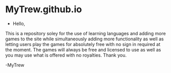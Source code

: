# MyTrew.github.io

* Hello,

This is a repository soley for the use of learning languages and adding more games to the site while simultaneously adding more functionality as well as letting users play the games for absolutely free with no sign in required at the moment. The games will always be free and licensed to use as well as you may use what is offered with no royalties. Thank you.

-MyTrew


